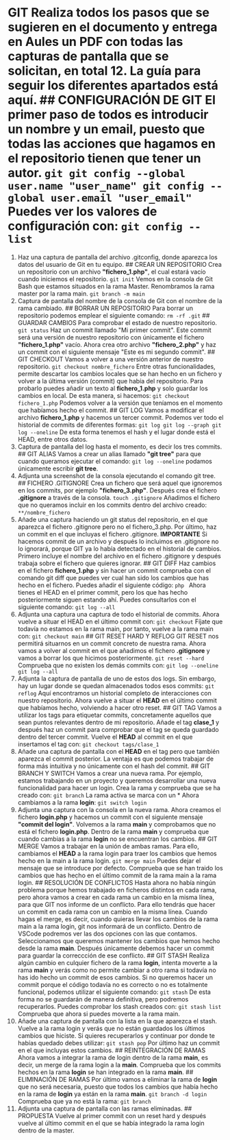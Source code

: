 # GIT Realiza todos los pasos que se sugieren en el documento y entrega en Aules un PDF con todas las capturas de pantalla que se solicitan, en total 12. La guía para seguir los diferentes apartados está aquí. ## CONFIGURACIÓN DE GIT El primer paso de todos es introducir un nombre y un email, puesto que todas las acciones que hagamos en el repositorio tienen que tener un autor. ```git git config --global user.name "user_name" git config --global user.email "user_email" ``` Puedes ver los valores de configuración con: ``` git config --list ``` 

1. Haz una captura de pantalla del archivo .gitconfig, donde aparezca los datos del usuario de Git en tu equipo. ## CREAR UN REPOSITORIO Crea un repositorio con un archivo **"fichero_1.php"**, el cual estará vacío cuando iniciemos el repositorio. ``` git init ``` Vemos en la consola de Git Bash que estamos situados en la rama Master. Renombramos la rama master por la rama main. ``` git branch -m main ```
2. Captura de pantalla del nombre de la consola de Git con el nombre de la rama cambiado. ## BORRAR UN REPOSITORIO Para borrar un repositorio podemos emplear el siguiente comando: ``` rm -rf .git ``` ## GUARDAR CAMBIOS Para comprobar el estado de nuestro repositorio. ``` git status ``` Haz un commit llamado "Mi primer commit". Este commit será una versión de nuestro repositorio con únicamente el fichero **"fichero_1.php"** vacío. Ahora crea otro archivo **"fichero_2.php"** y haz un commit con el siguiente mensaje "Este es mi segundo commit". ## GIT CHECKOUT Vamos a volver a una versión anterior de nuestro repositorio. ``` git checkout nombre_fichero ``` Entre otras funcionalidades, permite descartar los cambios locales que se han hecho en un fichero y volver a la última versión (commit) que había del repositorio. Para probarlo puedes añadir un texto al **fichero_1.php** y solo guardar los cambios en local. De esta manera, si hacemos: ``` git checkout fichero_1.php ``` Podemos volver a la versión que teníamos en el momento que habíamos hecho el commit. ## GIT LOG Vamos a modificar el archivo **fichero_1.php** y hacemos un tercer commit. Podemos ver todo el historial de commits de diferentes formas: ``` git log git log --graph git log --oneline ``` De esta forma tenemos el hash y el lugar donde está el HEAD, entre otros datos.
3. Captura de pantalla del log hasta el momento, es decir los tres commits. ## GIT ALIAS Vamos a crear un alias llamado **"git tree"** para que cuando queramos ejecutar el comando: ``` git log --oneline ``` podamos únicamente escribir **git tree**.
4. Adjunta una screenshot de la consola ejecutando el comando git tree. ## FICHERO .GITIGNORE Crea un fichero que será aquel que ignoremos en los commits, por ejemplo **"fichero_3.php"**. Después crea el fichero **.gitignore** a través de la consola. ``` touch .gitignore ``` Añadimos el fichero que no queramos incluir en los commits dentro del archivo creado: ``` **/nombre_fichero ```
5. Añade una captura haciendo un git status del repositorio, en el que aparezca el fichero .gitignore pero no el fichero_3.php. Por último, haz un commit en el que incluyas el fichero .gitignore. **IMPORTANTE** Si hacemos commit de un archivo y después lo incluimos en .gitignore no lo ignorará, porque GIT ya lo había detectado en el historial de cambios. Primero incluye el nombre del archivo en el fichero .gitignore y después trabaja sobre el fichero que quieres ignorar. ## GIT DIFF Haz cambios en el fichero **fichero_1.php** y sin hacer un commit comprueba con el comando git diff que puedes ver cual han sido los cambios que has hecho en el fichero. Puedes añadir el siguiente código: ```php ``` Ahora tienes el HEAD en el primer commit, pero los que has hecho posteriormente siguen estando ahí. Puedes consultarlos con el siguiente comando: ``` git log --all ```
7. Adjunta una captura una captura de todo el historial de commits. Ahora vuelve a situar el HEAD en el último commit con: ``` git checkout ``` Fíjate que todavía no estamos en la rama main, por tanto, vuelve a la rama main con: ``` git checkout main ``` ## GIT RESET HARD Y REFLOG GIT RESET nos permitirá situarnos en un commit concreto de nuestra rama. Ahora vamos a volver al commit en el que añadimos el fichero **.gitignore** y vamos a borrar los que hicimos posteriormente. ``` git reset --hard ``` Comprueba que no existen los demás commits con: ``` git log --oneline git log --all ```
8. Adjunta la captura de pantalla de uno de estos dos logs. Sin embargo, hay un lugar donde se quedan almacenados todos esos commits: ``` git reflog ``` Aquí encontramos un historial completo de interacciones con nuestro repositorio. Ahora vuelve a situar el **HEAD** en el último commit que habíamos hecho, volviendo a hacer otro reset. ## GIT TAG Vamos a utilizar los tags para etiquetar commits, concretamente aquellos que sean puntos relevantes dentro de mi repositorio. Añade el tag **clase_1** y después haz un commit para comprobar que el tag se queda guardado dentro del tercer commit. Vuelve el **HEAD** al commit en el que insertamos el tag con: ``` git checkout tags/clase_1 ```
9. Añade una captura de pantalla con el **HEAD** en el tag pero que también aparezca el commit posterior. La ventaja es que podemos trabajar de forma más intuitiva y no únicamente con el hash del commit. ## GIT BRANCH Y SWITCH Vamos a crear una nueva rama. Por ejemplo, estamos trabajando en un proyecto y queremos desarrollar una nueva funcionalidad para hacer un login. Crea la rama y comprueba que se ha creado con: ``` git branch ``` La rama activa se marca con un * Ahora cambiamos a la rama **login**: ``` git switch login ```
10. Adjunta una captura con la consola en la nueva rama. Ahora creamos el fichero **login.php** y hacemos un commit con el siguiente mensaje **"commit del login"**. Volvemos a la rama **main** y comprobamos que no está el fichero **login.php**. Dentro de la rama **main** y comprueba que cuando cambias a la rama **login** no se encuentran los cambios. ## GIT MERGE Vamos a trabajar en la unión de ambas ramas. Para ello, cambiamos el **HEAD** a la rama login para traer los cambios que hemos hecho en la main a la rama login. ``` git merge main ``` Puedes dejar el mensaje que se introduce por defecto. Comprueba que se han traido los cambios que has hecho en el último commit de la rama main a la rama login. ## RESOLUCIÓN DE CONFLICTOS Hasta ahora no había ningún problema porque hemos trabajado en ficheros distintos en cada rama, pero ahora vamos a crear en cada rama un cambio en la misma línea, para que GIT nos informe de un conflicto. Para ello tendrás que hacer un commit en cada rama con un cambio en la misma línea. Cuando hagas el merge, es decir, cuando quieras llevar los cambios de la rama main a la rama login, git nos informará de un conflicto. Dentro de VSCode podremos ver las dos opciones con las que contamos. Seleccionamos que queremos mantener los cambios que hemos hecho desde la rama **main**. Después únicamente debemos hacer un commit para guardar la correccción de ese conflicto. ## GIT STASH Realiza algún cambio en culquier fichero de la rama **login**, intenta moverte a la rama **main** y verás como no permite cambiar a otro rama si todavía no has ido hecho un commit de esos cambios. Si no queremos hacer un commit porque el código todavía no es correcto o no es totalmente funcional, podemos utilizar el siguiente comando: ``` git stash ``` De esta forma no se guardarán de manera definitiva, pero podremos recuperarlos. Puedes comprobar los stash creados con: ``` git stash list ``` Comprueba que ahora si puedes moverte a la rama main.
11. Añade una captura de pantalla con la lista en la que aparezca el stash. Vuelve a la rama login y verás que no están guardados los últimos cambios que hiciste. Si quieres recuperarlos y continuar por donde te habías quedado debes utilizar: ``` git stash pop ``` Por último haz un commit en el que incluyas estos cambios. ## REINTEGRACIÓN DE RAMAS Ahora vamos a integrar la rama de login dentro de la rama **main**, es decir, un merge de la rama login a la **main**. Comprueba que los commits hechos en la rama **login** se han integrado en la rama **main**. ## ELIMINACIÓN DE RAMAS Por último vamos a eliminar la rama de **login** que no será necesaria, puesto que todos los cambios que había hecho en la rama de **login** ya están en la rama **main**. ``` git branch -d login ``` Comprueba que ya no está la rama: ``` git branch ```
12. Adjunta una captura de pantalla con las ramas eliminadas. ## PROPUESTA Vuelve al primer commit con un reset hard y después vuelve al último commit en el que se había integrado la rama login dentro de la master.
